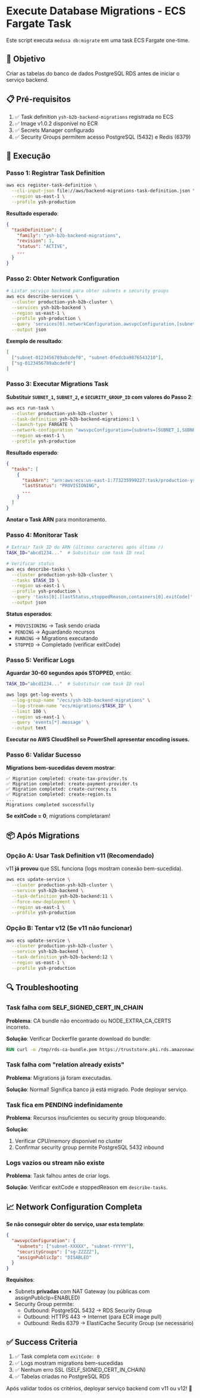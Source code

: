 # Execute Database Migrations - ECS Fargate Task

Este script executa `medusa db:migrate` em uma task ECS Fargate one-time.

## 🎯 Objetivo

Criar as tabelas do banco de dados PostgreSQL RDS antes de iniciar o serviço backend.

## 📋 Pré-requisitos

1. ✅ Task definition `ysh-b2b-backend-migrations` registrada no ECS
2. ✅ Image v1.0.2 disponível no ECR
3. ✅ Secrets Manager configurado
4. ✅ Security Groups permitem acesso PostgreSQL (5432) e Redis (6379)

## 🚀 Execução

### Passo 1: Registrar Task Definition

```bash
aws ecs register-task-definition \
  --cli-input-json file://aws/backend-migrations-task-definition.json \
  --region us-east-1 \
  --profile ysh-production
```

**Resultado esperado**:

```json
{
  "taskDefinition": {
    "family": "ysh-b2b-backend-migrations",
    "revision": 1,
    "status": "ACTIVE",
    ...
  }
}
```

### Passo 2: Obter Network Configuration

```bash
# Listar serviço backend para obter subnets e security groups
aws ecs describe-services \
  --cluster production-ysh-b2b-cluster \
  --services ysh-b2b-backend \
  --region us-east-1 \
  --profile ysh-production \
  --query 'services[0].networkConfiguration.awsvpcConfiguration.[subnets,securityGroups]' \
  --output json
```

**Exemplo de resultado**:

```json
[
  ["subnet-0123456789abcdef0", "subnet-0fedcba9876543210"],
  ["sg-0123456789abcdef0"]
]
```

### Passo 3: Executar Migrations Task

**Substituir `SUBNET_1`, `SUBNET_2`, e `SECURITY_GROUP_ID` com valores do Passo 2**:

```bash
aws ecs run-task \
  --cluster production-ysh-b2b-cluster \
  --task-definition ysh-b2b-backend-migrations:1 \
  --launch-type FARGATE \
  --network-configuration "awsvpcConfiguration={subnets=[SUBNET_1,SUBNET_2],securityGroups=[SECURITY_GROUP_ID],assignPublicIp=DISABLED}" \
  --region us-east-1 \
  --profile ysh-production
```

**Resultado esperado**:

```json
{
  "tasks": [
    {
      "taskArn": "arn:aws:ecs:us-east-1:773235999227:task/production-ysh-b2b-cluster/abcd1234...",
      "lastStatus": "PROVISIONING",
      ...
    }
  ]
}
```

**Anotar o Task ARN** para monitoramento.

### Passo 4: Monitorar Task

```bash
# Extrair Task ID do ARN (últimos caracteres após última /)
TASK_ID="abcd1234..."  # Substituir com task ID real

# Verificar status
aws ecs describe-tasks \
  --cluster production-ysh-b2b-cluster \
  --tasks $TASK_ID \
  --region us-east-1 \
  --profile ysh-production \
  --query 'tasks[0].[lastStatus,stoppedReason,containers[0].exitCode]' \
  --output json
```

**Status esperados**:

- `PROVISIONING` → Task sendo criada
- `PENDING` → Aguardando recursos
- `RUNNING` → Migrations executando
- `STOPPED` → Completado (verificar exitCode)

### Passo 5: Verificar Logs

**Aguardar 30-60 segundos após STOPPED**, então:

```bash
TASK_ID="abcd1234..."  # Substituir com task ID real

aws logs get-log-events \
  --log-group-name "/ecs/ysh-b2b-backend-migrations" \
  --log-stream-name "ecs/migrations/$TASK_ID" \
  --limit 100 \
  --region us-east-1 \
  --query 'events[*].message' \
  --output text
```

**Executar no AWS CloudShell se PowerShell apresentar encoding issues.**

### Passo 6: Validar Sucesso

**Migrations bem-sucedidas devem mostrar**:

```tsx
✅ Migration completed: create-tax-provider.ts
✅ Migration completed: create-payment-provider.ts
✅ Migration completed: create-currency.ts
✅ Migration completed: create-region.ts
...
Migrations completed successfully
```

**Se exitCode = 0**, migrations completaram!

## 📦 Após Migrations

### Opção A: Usar Task Definition v11 (Recomendado)

v11 **já provou** que SSL funciona (logs mostram conexão bem-sucedida).

```bash
aws ecs update-service \
  --cluster production-ysh-b2b-cluster \
  --service ysh-b2b-backend \
  --task-definition ysh-b2b-backend:11 \
  --force-new-deployment \
  --region us-east-1 \
  --profile ysh-production
```

### Opção B: Tentar v12 (Se v11 não funcionar)

```bash
aws ecs update-service \
  --cluster production-ysh-b2b-cluster \
  --service ysh-b2b-backend \
  --task-definition ysh-b2b-backend:12 \
  --region us-east-1 \
  --profile ysh-production
```

## 🔍 Troubleshooting

### Task falha com SELF_SIGNED_CERT_IN_CHAIN

**Problema**: CA bundle não encontrado ou NODE_EXTRA_CA_CERTS incorreto.

**Solução**: Verificar Dockerfile garante download do bundle:

```dockerfile
RUN curl -o /tmp/rds-ca-bundle.pem https://truststore.pki.rds.amazonaws.com/global/global-bundle.pem
```

### Task falha com "relation already exists"

**Problema**: Migrations já foram executadas.

**Solução**: Normal! Significa banco já está migrado. Pode deployar serviço.

### Task fica em PENDING indefinidamente

**Problema**: Recursos insuficientes ou security group bloqueando.

**Solução**:

1. Verificar CPU/memory disponível no cluster
2. Confirmar security group permite PostgreSQL 5432 inbound

### Logs vazios ou stream não existe

**Problema**: Task falhou antes de criar logs.

**Solução**: Verificar exitCode e stoppedReason em `describe-tasks`.

## 📈 Network Configuration Completa

**Se não conseguir obter do serviço, usar esta template**:

```json
{
  "awsvpcConfiguration": {
    "subnets": ["subnet-XXXXX", "subnet-YYYYY"],
    "securityGroups": ["sg-ZZZZZ"],
    "assignPublicIp": "DISABLED"
  }
}
```

**Requisitos**:

- Subnets **privadas** com NAT Gateway (ou públicas com assignPublicIp=ENABLED)
- Security Group permite:
  - Outbound: PostgreSQL 5432 → RDS Security Group
  - Outbound: HTTPS 443 → Internet (para ECR image pull)
  - Outbound: Redis 6379 → ElastiCache Security Group (se necessário)

## ✅ Success Criteria

1. ✅ Task completa com `exitCode: 0`
2. ✅ Logs mostram migrations bem-sucedidas
3. ✅ Nenhum erro SSL (SELF_SIGNED_CERT_IN_CHAIN)
4. ✅ Tabelas criadas no PostgreSQL RDS

Após validar todos os critérios, deployar serviço backend com v11 ou v12! 🚀
